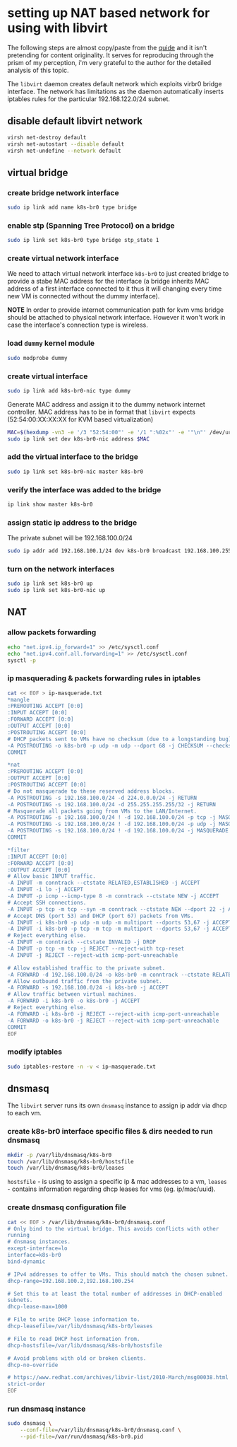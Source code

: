 # setting up NAT based network for using with libvirt

The following steps are almost copy/paste from the [quide][1] and it
isn\'t pretending for content originality.
It serves for reproducing through the prism of my perception, i\'m very
grateful to the author for the detailed analysis of this topic.

The `libvirt` daemon creates default network which exploits virbr0
bridge interface. The network has limitations as the daemon
automatically inserts iptables rules for the particular 192.168.122.0/24
subnet.

[1]: https://jamielinux.com/docs/libvirt-networking-handbook/custom-nat-based-network.html

## disable default libvirt network

```bash
virsh net-destroy default
virsh net-autostart --disable default
virsh net-undefine --network default
```

## virtual bridge

### create bridge network interface

```bash
sudo ip link add name k8s-br0 type bridge
```

### enable stp (Spanning Tree Protocol) on a bridge

```bash
sudo ip link set k8s-br0 type bridge stp_state 1
```

### create virtual network interface

We need to attach virtual network interface `k8s-br0` to just created
bridge to provide a stabe MAC address for the interface (a bridge
inherits MAC address of a first interface connected to it thus it will
changing every time new VM is connected without the dummy interface).

**NOTE** In order to provide internet communication path for kvm vms
bridge should be attached to physical network interface. However it
won't work in case the interface's connection type is wireless.

### load `dummy` kernel module

```bash
sudo modprobe dummy
```

### create virtual interface

```bash
sudo ip link add k8s-br0-nic type dummy
```

Generate MAC address and assign it to the dummy network internet
controller.  MAC address has to be in format that `libvirt` expects
(52:54:00:XX:XX:XX for KVM based virtualization)

```bash
MAC=$(hexdump -vn3 -e '/3 "52:54:00"' -e '/1 ":%02x"' -e '"\n"' /dev/urandom)
sudo ip link set dev k8s-br0-nic address $MAC
```

### add the virtual interface to the bridge

```bash
sudo ip link set k8s-br0-nic master k8s-br0
```

### verify the interface was added to the bridge

```bash
ip link show master k8s-br0
```

### assign static ip address to the bridge

The private subnet will be 192.168.100.0/24

```bash
sudo ip addr add 192.168.100.1/24 dev k8s-br0 broadcast 192.168.100.255
```

### turn on the network interfaces

```bash
sudo ip link set k8s-br0 up
sudo ip link set k8s-br0-nic up
```

## NAT

### allow packets forwarding

```bash
echo "net.ipv4.ip_forward=1" >> /etc/sysctl.conf
echo "net.ipv4.conf.all.forwarding=1" >> /etc/sysctl.conf
sysctl -p
```

### ip masquerading & packets forwarding rules in iptables

```bash
cat << EOF > ip-masquerade.txt
*mangle
:PREROUTING ACCEPT [0:0]
:INPUT ACCEPT [0:0]
:FORWARD ACCEPT [0:0]
:OUTPUT ACCEPT [0:0]
:POSTROUTING ACCEPT [0:0]
# DHCP packets sent to VMs have no checksum (due to a longstanding bug).
-A POSTROUTING -o k8s-br0 -p udp -m udp --dport 68 -j CHECKSUM --checksum-fill
COMMIT

*nat
:PREROUTING ACCEPT [0:0]
:OUTPUT ACCEPT [0:0]
:POSTROUTING ACCEPT [0:0]
# Do not masquerade to these reserved address blocks.
-A POSTROUTING -s 192.168.100.0/24 -d 224.0.0.0/24 -j RETURN
-A POSTROUTING -s 192.168.100.0/24 -d 255.255.255.255/32 -j RETURN
# Masquerade all packets going from VMs to the LAN/Internet.
-A POSTROUTING -s 192.168.100.0/24 ! -d 192.168.100.0/24 -p tcp -j MASQUERADE --to-ports 1024-65535
-A POSTROUTING -s 192.168.100.0/24 ! -d 192.168.100.0/24 -p udp -j MASQUERADE --to-ports 1024-65535
-A POSTROUTING -s 192.168.100.0/24 ! -d 192.168.100.0/24 -j MASQUERADE
COMMIT

*filter
:INPUT ACCEPT [0:0]
:FORWARD ACCEPT [0:0]
:OUTPUT ACCEPT [0:0]
# Allow basic INPUT traffic.
-A INPUT -m conntrack --ctstate RELATED,ESTABLISHED -j ACCEPT
-A INPUT -i lo -j ACCEPT
-A INPUT -p icmp --icmp-type 8 -m conntrack --ctstate NEW -j ACCEPT
# Accept SSH connections.
-A INPUT -p tcp -m tcp --syn -m conntrack --ctstate NEW --dport 22 -j ACCEPT
# Accept DNS (port 53) and DHCP (port 67) packets from VMs.
-A INPUT -i k8s-br0 -p udp -m udp -m multiport --dports 53,67 -j ACCEPT
-A INPUT -i k8s-br0 -p tcp -m tcp -m multiport --dports 53,67 -j ACCEPT
# Reject everything else.
-A INPUT -m conntrack --ctstate INVALID -j DROP
-A INPUT -p tcp -m tcp -j REJECT --reject-with tcp-reset
-A INPUT -j REJECT --reject-with icmp-port-unreachable

# Allow established traffic to the private subnet.
-A FORWARD -d 192.168.100.0/24 -o k8s-br0 -m conntrack --ctstate RELATED,ESTABLISHED -j ACCEPT
# Allow outbound traffic from the private subnet.
-A FORWARD -s 192.168.100.0/24 -i k8s-br0 -j ACCEPT
# Allow traffic between virtual machines.
-A FORWARD -i k8s-br0 -o k8s-br0 -j ACCEPT
# Reject everything else.
-A FORWARD -i k8s-br0 -j REJECT --reject-with icmp-port-unreachable
-A FORWARD -o k8s-br0 -j REJECT --reject-with icmp-port-unreachable
COMMIT
EOF
```

### modify iptables

```bash
sudo iptables-restore -n -v < ip-masquerade.txt
```

## dnsmasq

The `libvirt` server runs its own `dnsmasq` instance to assign ip addr
via dhcp to each vm.

### create k8s-br0 interface specific files & dirs needed to run dnsmasq

```bash
mkdir -p /var/lib/dnsmasq/k8s-br0
touch /var/lib/dnsmasq/k8s-br0/hostsfile
touch /var/lib/dnsmasq/k8s-br0/leases
```

`hostsfile` - is using to assign a specific ip & mac addresses to a vm,
`leases` - contains information regarding dhcp leases for vms (eg. ip/mac/uuid).

### create dnsmasq configuration file

```bash
cat << EOF > /var/lib/dnsmasq/k8s-br0/dnsmasq.conf
# Only bind to the virtual bridge. This avoids conflicts with other
running
# dnsmasq instances.
except-interface=lo
interface=k8s-br0
bind-dynamic

# IPv4 addresses to offer to VMs. This should match the chosen subnet.
dhcp-range=192.168.100.2,192.168.100.254

# Set this to at least the total number of addresses in DHCP-enabled
subnets.
dhcp-lease-max=1000

# File to write DHCP lease information to.
dhcp-leasefile=/var/lib/dnsmasq/k8s-br0/leases

# File to read DHCP host information from.
dhcp-hostsfile=/var/lib/dnsmasq/k8s-br0/hostsfile

# Avoid problems with old or broken clients.
dhcp-no-override

# https://www.redhat.com/archives/libvir-list/2010-March/msg00038.html
strict-order
EOF
```

### run dnsmasq instance

```bash
sudo dnsmasq \
    --conf-file=/var/lib/dnsmasq/k8s-br0/dnsmasq.conf \
    --pid-file=/var/run/dnsmasq/k8s-br0.pid
```
